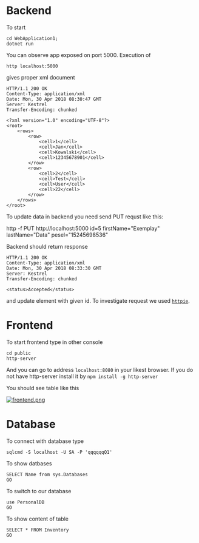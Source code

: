 # Backend

To start

```
cd WebApplication1;
dotnet run
```

You can observe app exposed on port 5000. Execution of

```
http localhost:5000
```

gives proper xml document

```
HTTP/1.1 200 OK
Content-Type: application/xml
Date: Mon, 30 Apr 2018 08:30:47 GMT
Server: Kestrel
Transfer-Encoding: chunked

<?xml version="1.0" encoding="UTF-8"?>
<root>
    <rows>
        <row>
            <cell>1</cell>
            <cell>Jan</cell>
            <cell>Kowalski</cell>
            <cell>12345678901</cell>
        </row>
        <row>
            <cell>2</cell>
            <cell>Test</cell>
            <cell>User</cell>
            <cell>22</cell>
        </row>
    </rows>
</root>
```

To update data in backend you need send PUT requst like this:

http -f PUT http://localhost:5000 id=5 firstName="Exemplay" lastName="Data" pesel="15245698536"

Backend should return response

```
HTTP/1.1 200 OK
Content-Type: application/xml
Date: Mon, 30 Apr 2018 08:33:30 GMT
Server: Kestrel
Transfer-Encoding: chunked

<status>Accepted</status>
```

and update element with given id. To investigate request we used [`httpie`](https://httpie.org/).

# Frontend

To start frontend type in other console

```
cd public
http-server
```

And you can go to address `localhost:8080` in your likest browser.
If you do not have http-server install it by `npm install -g http-server`

You should see table like this

[![frontend.png](https://s14.postimg.cc/hqcnpba6p/Zrzut_ekranu_z_2018-04-30_10-28-45.png)](https://postimg.cc/image/wmb6wwll9/)

# Database

To connect with database type

```
sqlcmd -S localhost -U SA -P 'qqqqqqQ1'
```

To show datbases

```
SELECT Name from sys.Databases
GO
```

To switch to our database

```
use PersonalDB
GO
```

To show content of table

```
SELECT * FROM Inventory
GO
```
